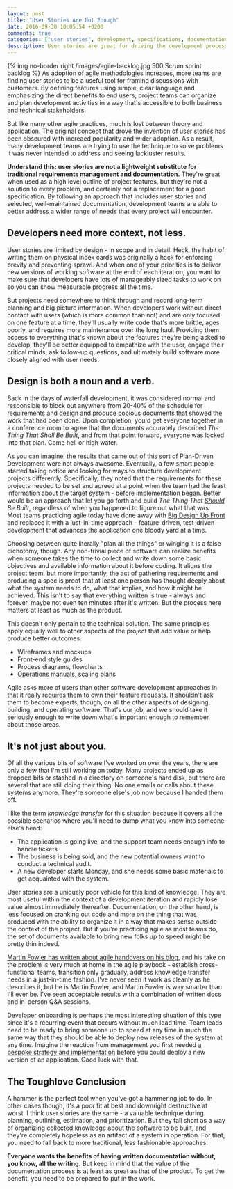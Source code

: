 ```yaml
---
layout: post
title: "User Stories Are Not Enough"
date: 2016-09-30 10:05:54 +0200
comments: true
categories: ["user stories", development, specifications, documentation]
description: User stories are great for driving the development process based on user priorities, but the way they're often applied can lead a project team astray.
---
```

{% img no-border right /images/agile-backlog.jpg 500 Scrum sprint backlog %}
As adoption of agile methodologies increases, more teams are finding user stories to be a useful tool for framing discussions with customers.  By defining features using simple, clear language and emphasizing the direct benefits to end users, project teams can organize and plan development activities in a way that's accessible to both business and technical stakeholders.

But like many other agile practices, much is lost between theory and application.  The original concept that drove the invention of user stories has been obscured with increaed popularity and wider adoption.  As a result, many development teams are trying to use the technique to solve problems it was never intended to address and seeing lackluster results.

**Understand this: user stories are not a lightweight substitute for traditional requirements management and documentation.**  They're great when used as a high level outline of project features, but they're not a solution to every problem, and certainly not a replacement for a good specification.  By following an approach that includes user stories and selected, well-maintained documentation, development teams are able to better address a wider range of needs that every project will encounter.<!--more-->

## Developers need more context, not less.

User stories are limited by design - in scope and in detail.  Heck, the habit of writing them on physical index cards was originally a hack for enforcing brevity and preventing sprawl.  And when one of your priorities is to deliver new versions of working software at the end of each iteration, you want to make sure that developers have lots of manageably sized tasks to work on so you can show measurable progress all the time.

But projects need somewhere to think through and record long-term planning and big picture information.  When developers work without direct contact with users (which is more common than not) and are only focused on one feature at a time, they'll usually write code that's more brittle, ages poorly, and requires more maintenance over the long haul.  Providing them access to everything that's known about the features they're being asked to develop, they'll be better equipped to empathize with the user, engage their critical minds, ask follow-up questions, and ultimately build software more closely aligned with user needs.

## Design is both a noun and a verb.

Back in the days of waterfall development, it was considered normal and responsible to block out anywhere from 20-40% of the schedule for requirements and design and produce copious documents that showed the work that had been done.  Upon completion, you'd get everyone together in a conference room to agree that the documents accurately described *The Thing That Shall Be Built*, and from that point forward, everyone was locked into that plan.  Come hell or high water.

As you can imagine, the results that came out of this sort of Plan-Driven Development were not always awesome.  Eventually, a few smart people started taking notice and looking for ways to structure development projects differently.  Specifically, they noted that the requirements for these projects needed to be set and agreed at a point when the team had the least information about the target system - before implementation began.  Better would be an approach that let you go forth and build *The Thing That <u>Should</u> Be Built*, regardless of when you happened to figure out what that was.  Most teams practicing agile today have done away with [Big Design Up Front](http://c2.com/cgi/wiki?BigDesignUpFront) and replaced it with a just-in-time approach - feature-driven, test-driven development that advances the application one bloody yard at a time.

Choosing between quite literally "plan all the things" or winging it is a false dichotomy, though.  Any non-trivial piece of software can realize benefits when someone takes the time to collect and write down some basic objectives and available information about it before coding.  It aligns the project team, but more importantly, the act of gathering requirements and producing a spec is proof that at least one person has thought deeply about what the system needs to do, what that implies, and how it might be achieved.  This isn't to say that everything written is true - always and forever, maybe not even ten minutes after it's written.  But the process here matters at least as much as the product.

This doesn't only pertain to the technical solution.  The same principles apply equally well to other aspects of the project that add value or help produce better outcomes.

* Wireframes and mockups
* Front-end style guides
* Process diagrams, flowcharts
* Operations manuals, scaling plans

Agile asks more of users than other software development approaches in that it really requires them to own their feature requests.  It shouldn't ask them to become experts, though, on all the other aspects of designing, building, and operating software.  That's our job, and we should take it seriously enough to write down what's important enough to remember about those areas.

## It's not just about you.

Of all the various bits of software I've worked on over the years, there are only a few that I'm still working on today.  Many projects ended up as dropped bits or stashed in a directory on someone's hard disk, but there are several that are still doing their thing.  No one emails or calls about these systems anymore.  They're someone else's job now because I handed them off.

I like the term *knowledge transfer* for this situation because it covers all the possible scenarios where you'll need to dump what you know into someone else's head:

* The application is going live, and the support team needs enough info to handle tickets.
* The business is being sold, and the new potential owners want to conduct a technical audit.
* A new developer starts Monday, and she needs some basic materials to get acquainted with the system.

User stories are a uniquely poor vehicle for this kind of knowledge. They are most useful within the context of a development iteration and rapidly lose value almost immediately thereafter.  Documentation, on the other hand, is less focused on cranking out code and more on the thing that was produced with the ability to organize it in a way that makes sense outside the context of the project.  But if you're practicing agile as most teams do, the set of documents available to bring new folks up to speed might be pretty thin indeed.  

[Martin Fowler has written about agile handovers on his blog](http://martinfowler.com/bliki/AgileHandover.html), and his take on the problem is very much at home in the agile playbook - establish cross-functional teams, transition only gradually, address knowledge transfer needs in a just-in-time fashion.  I've never seen it work as cleanly as he describes it, but he is Martin Fowler, and Martin Fowler is way smarter than I'll ever be.  I've seen acceptable results with a combination of written docs and in-person Q&amp;A sessions.

Developer onboarding is perhaps the most interesting situation of this type since it's a recurring event that occurs without much lead time.  Team leads need to be ready to bring someone up to speed at any time in much the same way that they should be able to deploy new releases of the system at any time.   Imagine the reaction from management you first needed [a bespoke strategy and implementation](https://kingsinsight.com/2011/02/10/agile-documentation-handover-to-production-support/) before you could deploy a new version of an application.  Good luck with that.

## The Toughlove Conclusion

A hammer is the perfect tool when you've got a hammering job to do.  In other cases though, it's a poor fit at best and downright destructive at worst.  I think user stories are the same - a valuable technique during planning, outlining, estimation, and prioritization.  But they fall short as a way of organizing collected knowledge about the software to be built, and they're completely hopeless as an artifact of a system in operation.  For that, you need to fall back to more traditional, less fashionable approaches.

**Everyone wants the benefits of having written documentation without, you know, all the writing.**  But keep in mind that the value of the documentation process is at least as great as that of the product.  To get the benefit, you need to be prepared to put in the work.
